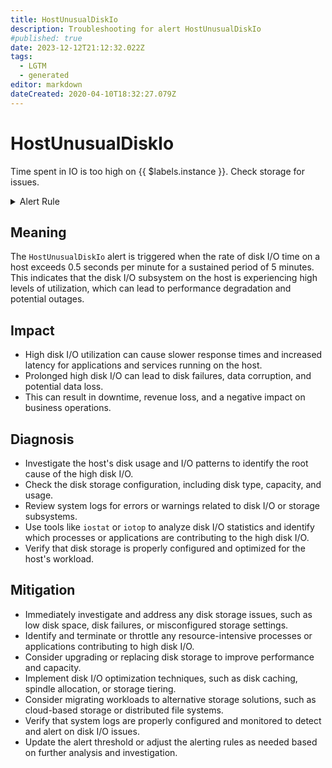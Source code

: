 ```yaml
---
title: HostUnusualDiskIo
description: Troubleshooting for alert HostUnusualDiskIo
#published: true
date: 2023-12-12T21:12:32.022Z
tags: 
  - LGTM
  - generated
editor: markdown
dateCreated: 2020-04-10T18:32:27.079Z
---
```


# HostUnusualDiskIo

Time spent in IO is too high on {{ $labels.instance }}. Check storage for issues.

<details>
  <summary>Alert Rule</summary>

{{% rule "host-and-hardware/node-exporter.yml" "HostUnusualDiskIo" %}}

{{% comment %}}

```yaml
alert: HostUnusualDiskIo
expr: (rate(node_disk_io_time_seconds_total[1m]) > 0.5) * on(instance) group_left (nodename) node_uname_info{nodename=~".+"}
for: 5m
labels:
    severity: warning
annotations:
    summary: Host unusual disk IO (instance {{ $labels.instance }})
    description: |-
        Time spent in IO is too high on {{ $labels.instance }}. Check storage for issues.
          VALUE = {{ $value }}
          LABELS = {{ $labels }}
    runbook: https://github.com/srerun/prometheus-alerts/blob/main/content/runbooks/node-exporter/HostUnusualDiskIo.md

```

{{% /comment %}}

</details>


## Meaning

The `HostUnusualDiskIo` alert is triggered when the rate of disk I/O time on a host exceeds 0.5 seconds per minute for a sustained period of 5 minutes. This indicates that the disk I/O subsystem on the host is experiencing high levels of utilization, which can lead to performance degradation and potential outages.

## Impact

* High disk I/O utilization can cause slower response times and increased latency for applications and services running on the host.
* Prolonged high disk I/O can lead to disk failures, data corruption, and potential data loss.
* This can result in downtime, revenue loss, and a negative impact on business operations.

## Diagnosis

* Investigate the host's disk usage and I/O patterns to identify the root cause of the high disk I/O.
* Check the disk storage configuration, including disk type, capacity, and usage.
* Review system logs for errors or warnings related to disk I/O or storage subsystems.
* Use tools like `iostat` or `iotop` to analyze disk I/O statistics and identify which processes or applications are contributing to the high disk I/O.
* Verify that disk storage is properly configured and optimized for the host's workload.

## Mitigation

* Immediately investigate and address any disk storage issues, such as low disk space, disk failures, or misconfigured storage settings.
* Identify and terminate or throttle any resource-intensive processes or applications contributing to high disk I/O.
* Consider upgrading or replacing disk storage to improve performance and capacity.
* Implement disk I/O optimization techniques, such as disk caching, spindle allocation, or storage tiering.
* Consider migrating workloads to alternative storage solutions, such as cloud-based storage or distributed file systems.
* Verify that system logs are properly configured and monitored to detect and alert on disk I/O issues.
* Update the alert threshold or adjust the alerting rules as needed based on further analysis and investigation.